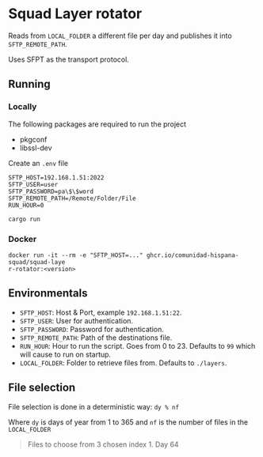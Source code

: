 # Squad Layer rotator

Reads from `LOCAL_FOLDER` a different file per day and publishes it into `SFTP_REMOTE_PATH`.

Uses SFPT as the transport protocol.

## Running

### Locally

The following packages are required to run the project
- pkgconf
- libssl-dev

Create an `.env` file
```
SFTP_HOST=192.168.1.51:2022
SFTP_USER=user
SFTP_PASSWORD=pa\$\$word
SFTP_REMOTE_PATH=/Remote/Folder/File
RUN_HOUR=0
```

```
cargo run
```

### Docker

```
docker run -it --rm -e "SFTP_HOST=..." ghcr.io/comunidad-hispana-squad/squad-laye
r-rotator:<version>
```


## Environmentals
- `SFTP_HOST`: Host & Port, example `192.168.1.51:22`.
- `SFTP_USER`: User for authentication.
- `SFTP_PASSWORD`: Password for authentication.
- `SFTP_REMOTE_PATH`: Path of the destinations file.
- `RUN_HOUR`: Hour to run the script. Goes from 0 to 23. Defaults to `99` which will cause to run on startup.
- `LOCAL_FOLDER`: Folder to retrieve files from. Defaults to `./layers`.

## File selection

File selection is done in a deterministic way: `dy % nf`

Where `dy` is days of year from 1 to 365 and `nf` is the number of files in the `LOCAL_FOLDER`

> Files to choose from 3 chosen index 1. Day 64
